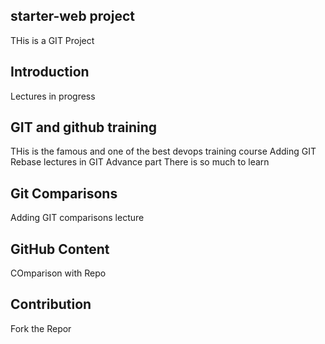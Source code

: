 ## starter-web project
THis is a GIT Project 

## Introduction
Lectures in progress

## GIT and github training
THis is the famous and one of the best devops training course
Adding GIT Rebase lectures in GIT Advance part
There is so much to learn

## Git Comparisons
Adding GIT comparisons lecture

## GitHub Content
COmparison with Repo

## Contribution
Fork the Repor